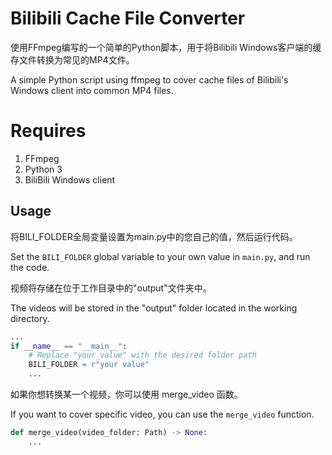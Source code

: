 # Bilibili Cache File Converter

使用FFmpeg编写的一个简单的Python脚本，用于将Bilibili Windows客户端的缓存文件转换为常见的MP4文件。

A simple Python script using ffmpeg to cover cache files of Bilibili's Windows client into common MP4 files.

# Requires

1. FFmpeg
2. Python 3
3. BiliBili Windows client

## Usage

将BILI_FOLDER全局变量设置为main.py中的您自己的值，然后运行代码。

Set the `BILI_FOLDER` global variable to your own value in `main.py`, and run the code.

视频将存储在位于工作目录中的"output"文件夹中。

The videos will be stored in the "output" folder located in the working directory.

```python
...
if __name__ == "__main__":
    # Replace "your_value" with the desired folder path
    BILI_FOLDER = r"your value" 
    ...
```

如果你想转换某一个视频，你可以使用 merge_video 函数。

If you want to cover specific video, you can use the `merge_video` function.

```python
def merge_video(video_folder: Path) -> None:
    ...
```
